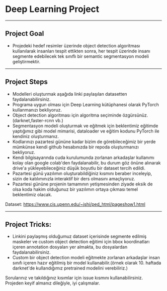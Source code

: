 # Deep Learning Project
---

## Project Goal

- Projedeki hedef resimler üzerinde object detection algoritması kullanılarak insanları tespit ettikten sonra, her tespit üzerinde insanı segmente edebilecek tek sınıflı bir semantic segmentasyon modeli geliştirmektir.
---
## Project Steps

- Modelleri oluşturmak aşağıda linki paylaşılan datasetten faydalanabilirsiniz.
- Programa uygun olması için Deep Learning kütüphanesi olarak PyTorch kullanmanızı bekliyoruz.
- Object detection algoritması için algoritma seçiminde özgürsünüz.(darknet,faster-rcnn vb.)
- Segmentasyon modeli oluşturmak ve eğitmek için beklentimiz eğitimde yaptığımız gibi model mimarisi, dataloader ve eğitim kodunu PyTorch ile  kendiniz oluşturmanız.
- Kodlarınızı pazartesi gününe kadar bizim de görebileceğimiz bir yerde mümkünse kendi github hesabınızda bir repoda oluşturmanızı bekliyoruz.
- Kendi bilgisayarında cuda kurulumunda zorlanan arkadaşlar kullanımı kolay olan google colab'den faydalanabilir, bu durum göz önüne alınarak drive'a yükleyebileceğiniz düşük boyutlu bir dataset tercih edildi.
- Pazartesi günü yazılımın oluşturabildiğiniz kısmını beraber inceleyip, sizin de katılımınızla interaktif bir ders olmasını amaçlıyoruz.
- Pazartesi gününe projenin tamamının yetişmesinden ziyade eksik de olsa koda hakim olduğunuz bir yazılımın ortaya çıkması temel beklentimiz olacak.


Dataset: https://www.cis.upenn.edu/~jshi/ped_html/pageshow1.html

---

## Project Tricks:
- Linkini paylaşmış olduğumuz dataset içerisinde segmente edilmiş maskeler ve custom object detection eğitimi için bbox koordinatları içeren annotation dosyaları yer almakta, bu dosyalardan faydalanabilirsiniz.
-  Custom bir object detection modeli eğitmekte zorlanan arkadaşlar insan sınıfı içeren hazır eğitilmiş bir model kullanabilir.(örnek olarak 10. haftada darknet'de kullandığımız pretrained modelini verebiliriz.)

Sorularınız ve takıldığınız kısımlar için issue kısmını kullanabilirsiniz. Projeden keyif almanız dileğiyle, iyi çalışmalar.